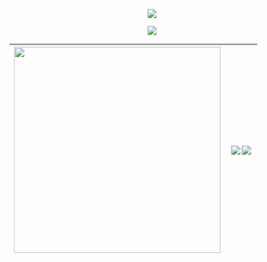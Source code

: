 <p align="center">
  <img src="https://profile-counter.glitch.me/joinemm/count.svg">
</p>
<p align="center">
  <a href="https://github.com/DenverCoder1/github-readme-streak-stats">
   <img src="https://streak-stats.demolab.com/?user=joinemm&theme=elegant&hide_border=true&date_format=M%20j%5B%2C%20Y%5D&background=0D1117ff">
  </a>
</p>

| <img align="left" width="365px" src="https://github-readme-stats.vercel.app/api/top-langs/?username=joinemm&theme=radical&langs_count=7&bg_color=00000000"> | <img align="left" src="https://github-readme-stats.vercel.app/api?username=joinemm&show_icons=true&theme=radical&bg_color=00000000&custom_title=Github%20Stats&card_width=495"><img align="left" src="https://github-readme-stats.vercel.app/api/wakatime?username=joinemm&theme=radical&bg_color=00000000"> |
| ------------- | ------------- |
